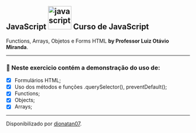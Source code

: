 <h2>
JavaScript <a href="https://emoji.gg/emoji/3203-javascript"><img src="https://cdn3.emoji.gg/emojis/3203-javascript.png" width="64px" height="64px" alt="javascript"></a>
Curso de JavaScript
</h2>

<p>Functions, Arrays, Objetos e Forms HTML <strong>by Professor Luiz Otávio Miranda</strong>.
</strong> 

<hr>

<h3>
🛑 Neste exercicio contém a demonstração do uso de:
</h3>

- [x] Formulários HTML;
- [x] Uso dos métodos e funções .querySelector(), preventDefault();
- [x] Functions;
- [x] Objects;
- [x] Arrays;

---------------------------------------------------

Disponibilizado por [dionatan07](https://www.linkedin.com/in/dionatandeandrade/ "LinkedIn").
